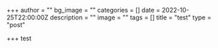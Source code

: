 +++
author = ""
bg_image = ""
categories = []
date = 2022-10-25T22:00:00Z
description = ""
image = ""
tags = []
title = "test"
type = "post"

+++
test